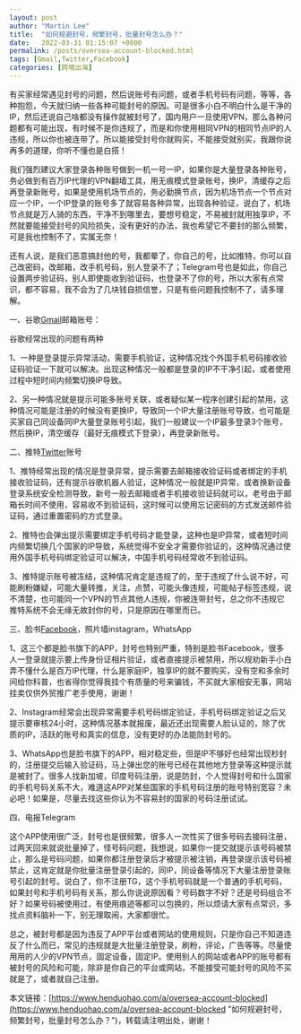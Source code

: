 ```yaml
---
layout: post  
author: "Martin Lee"  
title:  "如何规避封号，频繁封号，批量封号怎么办？"  
date:   2022-03-31 01:15:07 +0800  
permalink: /posts/oversea-account-blocked.html  
tags: [Gmail,Twitter,Facebook]  
categories: [跨境出海]  
---
```

有买家经常遇见封号的问题，然后说账号有问题，或者手机号码有问题，等等，各种抱怨，今天就归纳一些各种可能封号的原因。可是很多小白不明白什么是干净的IP，然后还说自己啥都没有操作就被封号了，国内用户一旦使用VPN，那么各种问题都有可能出现，有时候不是你违规了，而是和你使用相同VPN的相同节点IP的人违规，所以你也被连带了。所以能接受封号你就购买，不能接受就别买，我跟你说再多的道理，你听不懂也是白搭！


我们强烈建议大家登录各种账号做到一机一号一IP，如果你是大量登录各种账号，务必做到有百万IP代理的VPN翻墙工具，用无痕模式登录账号，换IP，清缓存之后再登录新账号，如果是使用机场节点的，务必勤换节点，因为机场节点一个节点对应一个IP，一个IP登录的账号多了就容易各种异常，出现各种验证，说白了，机场节点就是万人骑的东西，干净不到哪里去，要想号稳定，不易被封就用独享IP，不然就要能接受封号的风险损失，没有更好的办法，我也希望它不要封的那么频繁，可是我也控制不了，实属无奈！

还有人说，是我们恶意搞封他的号，我都晕了，你自己的号，比如推特，你可以自己改密码，改邮箱，改手机号码，别人登录不了；Telegram号也是如此，你自己设置两步验证码，别人即使能收到验证码，也登录不了你的号，所以大家有点常识，都不容易，我不会为了几块钱自损信誉，只是有些问题我控制不了，请多理解。

一、谷歌[Gmail](https://www.henduohao.com/tag/gmail "Gmail是Google的免费网络邮件服务，也是世界上用户量最多的邮箱。")邮箱账号：

谷歌经常出现的问题有两种

1、一种是登录提示异常活动，需要手机验证，这种情况找个外国手机号码接收验证码验证一下就可以解决。出现这种情况一般都是登录的IP不干净引起，或者使用过程中短时间内频繁切换IP导致。

2、另一种情况就是提示可能多账号关联，或者疑似某一程序创建引起的禁用，这种情况可能是注册的时候没有更换IP，导致同一个IP大量注册账号导致，也可能是买家自己同设备同IP大量登录账号引起，我们一般建议一个IP最多登录3个账号，然后换IP，清空缓存（最好无痕模式下登录），再登录新账号。

二、推特[Twitter](https://www.henduohao.com/tag/twitter "Twitter可以让用户更新不超过140个字符的消息，是全球著名的社交平台之一。")账号

1、推特经常出现的情况是登录异常，提示需要去邮箱接收验证码或者绑定的手机接收验证码，还有提示谷歌机器人验证，这种情况一般就是IP异常，或者换新设备登录系统安全检测导致，新号一般去邮箱或者手机接收验证码就可以，老号由于邮箱长时间不使用，容易收不到验证码，这时候可以使用忘记密码的方式发送邮件验证码，通过重置密码的方式登录。

2、推特也会弹出提示需要绑定手机号码才能登录，这种也是IP异常，或者短时间内频繁切换几个国家的IP导致，系统觉得不安全才需要你验证的，这种情况通过使用外国手机号码绑定验证可以解决，中国手机号码经常收不到验证码。

3、推特提示账号被冻结，这种情况肯定是违规了的，至于违规了什么说不好，可能刷粉嫌疑，可能大量转推，关注，点赞，可能头像违规，可能帖子标签违规，说不清楚，也可能同一个VPN的节点其他人违规，你被连带封号，总之你不违规它推特系统不会无缘无故封你的号，只是原因在哪里而已。

三、脸书[Facebook](https://www.henduohao.com/tag/facebook "Facebook（简称FB）是源于美国的社群网路服务及社会化媒体网站。")，照片墙instagram，WhatsApp

1、这三个都是脸书旗下的APP，封号也特别严重，特别是脸书Facebook，很多人一登录就提示要上传身份证相片验证，或者直接提示被禁用，所以规劝新手小白弄不懂什么是百万IP代理，什么是家庭IP，独享IP的就不要购买，没有空和多余时间给你科普，也省得你觉得我挂个有质量的号来骗钱，不买就大家相安无事，网站挂卖仅供外贸推广老手使用，谢谢！

2、Instagram经常会出现异常需要手机号码绑定验证，手机号码绑定验证之后又提示要审核24小时，这种情况基本就报废，最近还出现需要人脸认证的，除了优质的IP，活跃的账号和真实的信息，没有更好的办法能防封号的。

3、WhatsApp也是脸书旗下的APP，相对稳定些，但是IP不够好也经常出现秒封的，注册提交后输入验证码，马上弹出您的账号已经在其他地方登录等这种提示就是被封了。很多人找新加坡，印度号码注册，说是防封，个人觉得封号和什么国家的手机号码关系不大，难道这APP对某些国家的手机号码注册的账号特别宽容？未必吧！如果是，尽量去找这些你认为不容易封的国家的号码注册试试。

四、电报Telegram

这个APP使用很广泛，封号也是很频繁，很多人一次性买了很多号码去接码注册，过两天回来就说批量掉了，怪号码问题，我想说，如果你一提交就提示该号码被禁止，那么是号码问题，如果你都注册登录后才被提示被注销，再登录提示该号码被禁止，这肯定就是你批量注册登录引起的，同IP，同设备等情况下大量注册登录账号引起的封号。说白了，你不注册TG，这个手机号码就是一个普通的手机号码，如果封号和手机号码有关系，那么你说说原因看？号码数字不好？还是号码组合不好？如果号码被使用过，有使用痕迹等都可以包换的，所以烦请大家有点常识，多找点资料脑补一下，别无理取闹，大家都很忙。


总之，被封号都是因为违反了APP平台或者网站的使用规则，只是你自己不知道违反了什么而已，常见的违规就是大批量注册登录，刷粉，评论，广告等等。尽量使用用的人少的VPN节点，固定设备，固定IP。使用别人的网站或者APP的账号都有被封号的风险和可能，除非是你自己的平台或网站，不能接受可能封号的风险不买就是了，或者就自己注册。

本文链接：[https://www.henduohao.com/a/oversea-account-blocked](https://www.henduohao.com/a/oversea-account-blocked "如何规避封号，频繁封号，批量封号怎么办？")，转载请注明出处，谢谢！